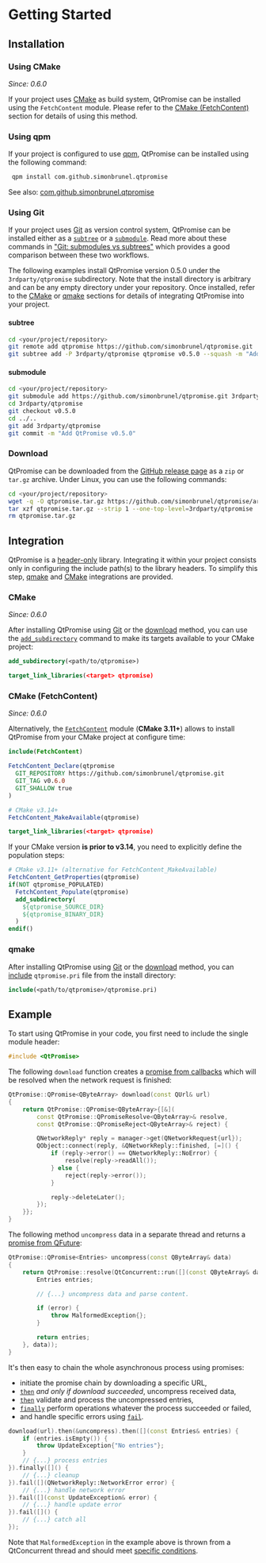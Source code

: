 # Getting Started

## Installation

### Using CMake

*Since: 0.6.0*

If your project uses [CMake](https://cmake.org/) as build system, QtPromise can be installed using
the `FetchContent` module. Please refer to the [CMake (FetchContent)](#cmake-fetchcontent) section
for details of using this method.

### Using qpm

If your project is configured to use [qpm](https://www.qpm.io/), QtPromise can be installed using
the following command:

```sh
 qpm install com.github.simonbrunel.qtpromise
```

See also: [com.github.simonbrunel.qtpromise](https://www.qpm.io/packages/com.github.simonbrunel.qtpromise/)

### Using Git

If your project uses [Git](https://git-scm.com/) as version control system, QtPromise can be
installed either as a [`subtree`](#subtree) or a [`submodule`](#submodule). Read more about these
commands in ["Git: submodules vs subtrees"](https://nering.dev/2016/git-submodules-vs-subtrees/)
which provides a good comparison between these two workflows.

The following examples install QtPromise version 0.5.0 under the `3rdparty/qtpromise` subdirectory.
Note that the install directory is arbitrary and can be any empty directory under your repository.
Once installed, refer to the [CMake](#cmake) or [qmake](#qmake) sections for details of integrating
QtPromise into your project.

#### subtree

```sh
cd <your/project/repository>
git remote add qtpromise https://github.com/simonbrunel/qtpromise.git
git subtree add -P 3rdparty/qtpromise qtpromise v0.5.0 --squash -m "Add QtPromise v0.5.0"
```

#### submodule

```sh
cd <your/project/repository>
git submodule add https://github.com/simonbrunel/qtpromise.git 3rdparty/qtpromise
cd 3rdparty/qtpromise
git checkout v0.5.0
cd ../..
git add 3rdparty/qtpromise
git commit -m "Add QtPromise v0.5.0"
```

### Download

QtPromise can be downloaded from the [GitHub release page](https://github.com/simonbrunel/qtpromise/releases)
as a `zip` or `tar.gz` archive. Under Linux, you can use the following commands:

```sh
cd <your/project/repository>
wget -q -O qtpromise.tar.gz https://github.com/simonbrunel/qtpromise/archive/v0.5.0.tar.gz
tar xzf qtpromise.tar.gz --strip 1 --one-top-level=3rdparty/qtpromise
rm qtpromise.tar.gz
```

## Integration

QtPromise is a [header-only](https://en.wikipedia.org/wiki/Header-only) library. Integrating it
within your project consists only in configuring the include path(s) to the library headers. To
simplify this step, [qmake](#qmake) and [CMake](#cmake) integrations are provided.

### CMake

*Since: 0.6.0*

After installing QtPromise using [Git](#using-git) or the [download](#download) method, you can use
the [`add_subdirectory`](https://cmake.org/cmake/help/latest/command/add_subdirectory.html) command
to make its targets available to your CMake project:

```cmake
add_subdirectory(<path/to/qtpromise>)

target_link_libraries(<target> qtpromise)
```

### CMake (FetchContent)

*Since: 0.6.0*

Alternatively, the [`FetchContent`](https://cmake.org/cmake/help/latest/module/FetchContent.html)
module (**CMake 3.11+**) allows to install QtPromise from your CMake project at configure time:

```cmake
include(FetchContent)

FetchContent_Declare(qtpromise
  GIT_REPOSITORY https://github.com/simonbrunel/qtpromise.git
  GIT_TAG v0.6.0
  GIT_SHALLOW true
)

# CMake v3.14+
FetchContent_MakeAvailable(qtpromise)

target_link_libraries(<target> qtpromise)
```

If your CMake version **is prior to v3.14**, you need to explicitly define the population steps:

```cmake
# CMake v3.11+ (alternative for FetchContent_MakeAvailable)
FetchContent_GetProperties(qtpromise)
if(NOT qtpromise_POPULATED)
  FetchContent_Populate(qtpromise)
  add_subdirectory(
    ${qtpromise_SOURCE_DIR}
    ${qtpromise_BINARY_DIR}
  )
endif()
```

### qmake

After installing QtPromise using [Git](#using-git) or the [download](#download) method, you can
[include](https://doc.qt.io/qt-5/qmake-test-function-reference.html#include-filename) `qtpromise.pri`
file from the install directory:

```cmake
include(<path/to/qtpromise>/qtpromise.pri)
```

## Example

To start using QtPromise in your code, you first need to include the single module header:

```cpp
#include <QtPromise>
```

The following `download` function creates a [promise from callbacks](qpromise/constructor.md) which
will be resolved when the network request is finished:

```cpp
QtPromise::QPromise<QByteArray> download(const QUrl& url)
{
    return QtPromise::QPromise<QByteArray>{[&](
        const QtPromise::QPromiseResolve<QByteArray>& resolve,
        const QtPromise::QPromiseReject<QByteArray>& reject) {

        QNetworkReply* reply = manager->get(QNetworkRequest{url});
        QObject::connect(reply, &QNetworkReply::finished, [=]() {
            if (reply->error() == QNetworkReply::NoError) {
                resolve(reply->readAll());
            } else {
                reject(reply->error());
            }

            reply->deleteLater();
        });
    }};
}
```

The following method `uncompress` data in a separate thread and returns a [promise from QFuture](qtconcurrent.md):

```cpp
QtPromise::QPromise<Entries> uncompress(const QByteArray& data)
{
    return QtPromise::resolve(QtConcurrent::run([](const QByteArray& data) {
        Entries entries;

        // {...} uncompress data and parse content.

        if (error) {
            throw MalformedException{};
        }

        return entries;
    }, data));
}
```

It's then easy to chain the whole asynchronous process using promises:

- initiate the promise chain by downloading a specific URL,
- [`then`](qpromise/then.md) *and only if download succeeded*, uncompress received data,
- [`then`](qpromise/then.md) validate and process the uncompressed entries,
- [`finally`](qpromise/finally.md) perform operations whatever the process succeeded or failed,
- and handle specific errors using [`fail`](qpromise/fail.md).

```cpp
download(url).then(&uncompress).then([](const Entries& entries) {
    if (entries.isEmpty()) {
        throw UpdateException{"No entries"};
    }
    // {...} process entries
}).finally([]() {
    // {...} cleanup
}).fail([](QNetworkReply::NetworkError error) {
    // {...} handle network error
}).fail([](const UpdateException& error) {
    // {...} handle update error
}).fail([]() {
    // {...} catch all
});
```

Note that `MalformedException` in the example above is thrown from a QtConcurrent thread and should
meet [specific conditions](qtconcurrent.md#error).

